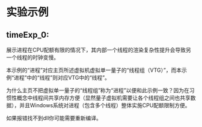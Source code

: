# 实验示例

## timeExp_0: 

展示进程在CPU配额有限的情况下，其内部一个线程的渲染复杂性提升会导致另一个线程的时钟变慢。

本示例的“进程”对应主页所述虚拟机虚拟单一量子的“线程组（VTG）”，而本示例“进程”中的“线程”则对应VTG中的“线程”。

为什么主页不把虚拟单一量子的“线程组”称为“进程”以便和此示例一致？因为在习惯性概念中线程间共享内存方便（显然量子虚拟机需要让各个线程组之间也共享数据），并且Windows系统对进程（包含多个线程）整体实施CPU配额限制方便。

如果报错找不到dll你可能需要重新编译。
